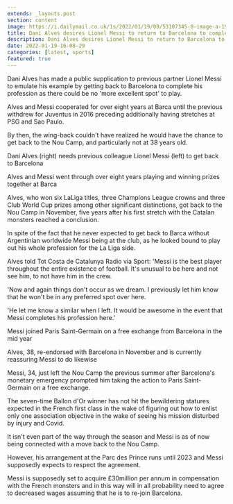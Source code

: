 ```yaml
---
extends: _layouts.post
section: content
image: https://i.dailymail.co.uk/1s/2022/01/19/09/53107345-0-image-a-19_1642584753812.jpg 
title: Dani Alves desires Lionel Messi to return to Barcelona to complete his vocation 
description: Dani Alves desires Lionel Messi to return to Barcelona to complete his vocation 
date: 2022-01-19-16-08-29 
categories: [latest, sports] 
featured: true 
--- 
```

Dani Alves has made a public supplication to previous partner Lionel Messi to emulate his example by getting back to Barcelona to complete his profession as there could be no 'more excellent spot' to play.

Alves and Messi cooperated for over eight years at Barca until the previous withdrew for Juventus in 2016 preceding additionally having stretches at PSG and Sao Paulo.

By then, the wing-back couldn't have realized he would have the chance to get back to the Nou Camp, and particularly not at 38 years old.

Dani Alves (right) needs previous colleague Lionel Messi (left) to get back to Barcelona

Alves and Messi went through over eight years playing and winning prizes together at Barca

Alves, who won six LaLiga titles, three Champions League crowns and three Club World Cup prizes among other significant distinctions, got back to the Nou Camp in November, five years after his first stretch with the Catalan monsters reached a conclusion.

In spite of the fact that he never expected to get back to Barca without Argentinian worldwide Messi being at the club, as he looked bound to play out his whole profession for the La Liga side.

Alves told Tot Costa de Catalunya Radio via Sport: 'Messi is the best player throughout the entire existence of football. It's unusual to be here and not see him, to not have him in the crew.

'Now and again things don't occur as we dream. I previously let him know that he won't be in any preferred spot over here.

'He let me know a similar when I left. It would be awesome in the event that Messi completes his profession here.'

Messi joined Paris Saint-Germain on a free exchange from Barcelona in the mid year

Alves, 38, re-endorsed with Barcelona in November and is currently reassuring Messi to do likewise

Messi, 34, just left the Nou Camp the previous summer after Barcelona's monetary emergency prompted him taking the action to Paris Saint-Germain on a free exchange.

The seven-time Ballon d'Or winner has not hit the bewildering statures expected in the French first class in the wake of figuring out how to enlist only one association objective in the wake of seeing his mission disturbed by injury and Covid.

It isn't even part of the way through the season and Messi is as of now being connected with a move back to the Nou Camp.

However, his arrangement at the Parc des Prince runs until 2023 and Messi supposedly expects to respect the agreement.

Messi is supposedly set to acquire £30million per annum in compensation with the French monsters and in this way will in all probability need to agree to decreased wages assuming that he is to re-join Barcelona.
